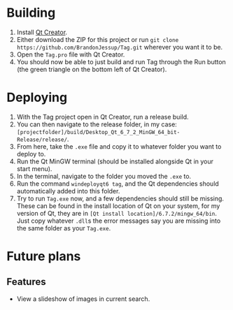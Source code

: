 # Building
1. Install [Qt Creator](https://doc.qt.io/qt-6/get-and-install-qt.html).
2. Either download the ZIP for this project or run `git clone https://github.com/BrandonJessup/Tag.git` wherever you want it to be.
3. Open the `Tag.pro` file with Qt Creator.
4. You should now be able to just build and run Tag through the Run button (the green triangle on the bottom left of Qt Creator).

# Deploying
1. With the Tag project open in Qt Creator, run a release build.
2. You can then navigate to the release folder, in my case: `[projectfolder]/build/Desktop_Qt_6_7_2_MinGW_64_bit-Release/release/`.
3. From here, take the `.exe` file and copy it to whatever folder you want to deploy to.
4. Run the Qt MinGW terminal (should be installed alongside Qt in your start menu).
5. In the terminal, navigate to the folder you moved the `.exe` to.
6. Run the command `windeployqt6 tag`, and the Qt dependencies should automatically added into this folder.
7. Try to run `Tag.exe` now, and a few dependencies should still be missing. These can be found in the install location of Qt on your system, for my version of Qt, they are in `[Qt install location]/6.7.2/mingw_64/bin`. Just copy whatever `.dll`s the error messages say you are missing into the same folder as your `Tag.exe`.

# Future plans

## Features
- View a slideshow of images in current search.
